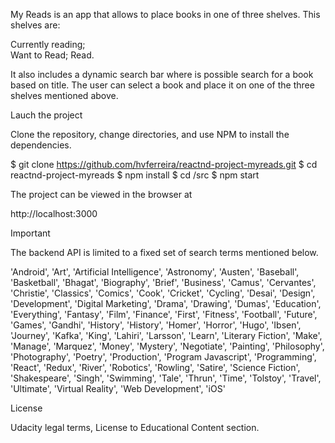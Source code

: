 My Reads is an app that allows to place books in one of three shelves. This shelves are:  

Currently reading;  
Want to Read; 
Read. 

It also includes a dynamic search bar where is possible search for a book based on title. The user can select a book and place it on one of the three shelves mentioned above. 


Lauch the project 

Clone the repository, change directories, and use NPM to install the dependencies. 

$ git clone https://github.com/hvferreira/reactnd-project-myreads.git 
$ cd reactnd-project-myreads 
$ npm install 
$ cd /src 
$ npm start 


The project can be viewed in the browser at 

http://localhost:3000 


Important 

The backend API is limited to a fixed set of search terms mentioned below. 

'Android', 'Art', 'Artificial Intelligence', 'Astronomy', 'Austen', 'Baseball', 'Basketball', 'Bhagat', 'Biography', 'Brief', 'Business', 'Camus', 'Cervantes', 'Christie', 'Classics', 'Comics', 'Cook', 'Cricket', 'Cycling', 'Desai', 'Design', 'Development', 'Digital Marketing', 'Drama', 'Drawing', 'Dumas', 'Education', 'Everything', 'Fantasy', 'Film', 'Finance', 'First', 'Fitness', 'Football', 'Future', 'Games', 'Gandhi', 'History', 'History', 'Homer', 'Horror', 'Hugo', 'Ibsen', 'Journey', 'Kafka', 'King', 'Lahiri', 'Larsson', 'Learn', 'Literary Fiction', 'Make', 'Manage', 'Marquez', 'Money', 'Mystery', 'Negotiate', 'Painting', 'Philosophy', 'Photography', 'Poetry', 'Production', 'Program Javascript', 'Programming', 'React', 'Redux', 'River', 'Robotics', 'Rowling', 'Satire', 'Science Fiction', 'Shakespeare', 'Singh', 'Swimming', 'Tale', 'Thrun', 'Time', 'Tolstoy', 'Travel', 'Ultimate', 'Virtual Reality', 'Web Development', 'iOS' 



License 

Udacity legal terms, License to Educational Content section. 